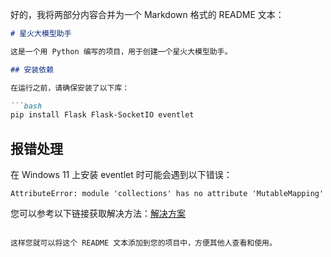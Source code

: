 好的，我将两部分内容合并为一个 Markdown 格式的 README 文本：

```markdown
# 星火大模型助手

这是一个用 Python 编写的项目，用于创建一个星火大模型助手。

## 安装依赖

在运行之前，请确保安装了以下库：

```bash
pip install Flask Flask-SocketIO eventlet
```

## 报错处理

在 Windows 11 上安装 eventlet 时可能会遇到以下错误：

```
AttributeError: module 'collections' has no attribute 'MutableMapping'
```

您可以参考以下链接获取解决方法：[解决方案](https://blog.csdn.net/lishuaigell/article/details/125221750)
```

这样您就可以将这个 README 文本添加到您的项目中，方便其他人查看和使用。
